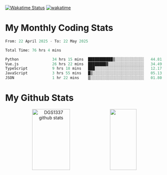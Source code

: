 [![Wakatime Status](https://github.com/noopurphalak/noopurphalak/workflows/wakatime-status-update/badge.svg)](https://github.com/noopurphalak/noopurphalak/actions/workflows/main.yml)
[![wakatime](https://wakatime.com/badge/user/80ace140-ef40-4fdd-b8ed-f3be3d2e1aea.svg)](https://wakatime.com/@80ace140-ef40-4fdd-b8ed-f3be3d2e1aea)

# My Monthly Coding Stats

<!--START_SECTION:waka-->

```python
From: 22 April 2025 - To: 22 May 2025

Total Time: 76 hrs 4 mins

Python               34 hrs 15 mins  ███████████▒░░░░░░░░░░░░░   44.81 %
Vue.js               26 hrs 22 mins  ████████▓░░░░░░░░░░░░░░░░   34.49 %
TypeScript           9 hrs 18 mins   ███░░░░░░░░░░░░░░░░░░░░░░   12.17 %
JavaScript           3 hrs 55 mins   █▒░░░░░░░░░░░░░░░░░░░░░░░   05.13 %
JSON                 1 hr 22 mins    ▒░░░░░░░░░░░░░░░░░░░░░░░░   01.80 %
```

<!--END_SECTION:waka-->

# My Github Stats
<div style="text-align: center;">
  <img width="49%" height="195px" src="https://github-readme-stats-sigma-five.vercel.app/api?username=noopurphalak&show_icons=true&count_private=true&hide_border=true&title_color=00FFFF&icon_color=00FFFF&text_color=00FFFF&bg_color=0d1117" alt="DGS1337 github stats" />
  <img width="41%" height="195px" src="https://github-readme-stats-sigma-five.vercel.app/api/top-langs/?username=noopurphalak&layout=compact&hide_border=true&title_color=00FFFF&text_color=00FFFF&bg_color=0d1117" />
</div>
